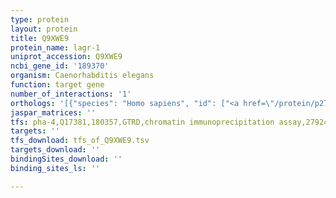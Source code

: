```yaml
---
type: protein
layout: protein
title: Q9XWE9
protein_name: lagr-1
uniprot_accession: Q9XWE9
ncbi_gene_id: '189370'
organism: Caenorhabditis elegans
function: target gene
number_of_interactions: '1'
orthologs: '[{"species": "Homo sapiens", "id": ["<a href=\"/protein/p27544\">P27544</a>"]}, {"species": "Mus musculus", "id": ["<a href=\"/protein/p27545\">P27545</a>"]}, {"species": "Rattus norvegicus", "id": ["<a href=\"/protein/q1hl14\">Q1HL14</a>"]}, {"species": "Danio rerio", "id": ["<a href=\"/protein/f1q5b1\">F1Q5B1</a>"]}]'
jaspar_matrices: ''
tfs: pha-4,Q17381,180357,GTRD,chromatin immunoprecipitation assay,27924024%5Buid%5D,No
targets: ''
tfs_download: tfs_of_Q9XWE9.tsv
targets_download: ''
bindingSites_download: ''
binding_sites_ls: ''

---
```

